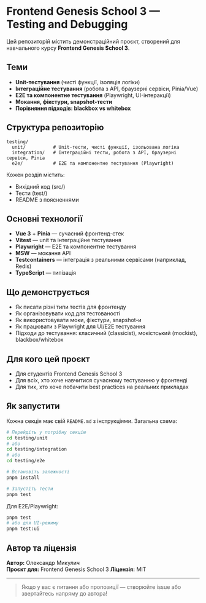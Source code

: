 # Frontend Genesis School 3 — Testing and Debugging

Цей репозиторій містить демонстраційний проєкт, створений для навчального курсу **Frontend Genesis School 3**.

## Теми

- **Unit-тестування** (чисті функції, ізоляція логіки)
- **Інтеграційне тестування** (робота з API, браузерні сервіси, Pinia/Vue)
- **E2E та компонентне тестування** (Playwright, UI-інтеракції)
- **Мокання, фікстури, snapshot-тести**
- **Порівняння підходів: blackbox vs whitebox**

## Структура репозиторію

```
testing/
  unit/          # Unit-тести, чисті функції, ізольована логіка
  integration/   # Інтеграційні тести, робота з API, браузерні сервіси, Pinia
  e2e/           # E2E та компонентне тестування (Playwright)
```

Кожен розділ містить:
- Вихідний код (src/)
- Тести (test/)
- README з поясненнями

## Основні технології

- **Vue 3** + **Pinia** — сучасний фронтенд-стек
- **Vitest** — unit та інтеграційне тестування
- **Playwright** — E2E та компонентне тестування
- **MSW** — мокання API
- **Testcontainers** — інтеграція з реальними сервісами (наприклад, Redis)
- **TypeScript** — типізація

## Що демонструється

- Як писати різні типи тестів для фронтенду
- Як організовувати код для тестованості
- Як використовувати моки, фікстури, snapshot-и
- Як працювати з Playwright для UI/E2E тестування
- Підходи до тестування: класичний (classicist), мокістський (mockist), blackbox/whitebox

## Для кого цей проєкт

- Для студентів Frontend Genesis School 3
- Для всіх, хто хоче навчитися сучасному тестуванню у фронтенді
- Для тих, хто хоче побачити best practices на реальних прикладах

## Як запустити

Кожна секція має свій `README.md` з інструкціями. Загальна схема:

```bash
# Перейдіть у потрібну секцію
cd testing/unit
# або
cd testing/integration
# або
cd testing/e2e

# Встановіть залежності
pnpm install

# Запустіть тести
pnpm test
```

Для E2E/Playwright:
```bash
pnpm test
# або для UI-режиму
pnpm test:ui
```

## Автор та ліцензія

**Автор:** Олександр Микулич  
**Проєкт для:** Frontend Genesis School 3
**Ліцензія:** MIT

---

> Якщо у вас є питання або пропозиції — створюйте issue або звертайтесь напряму до автора! 